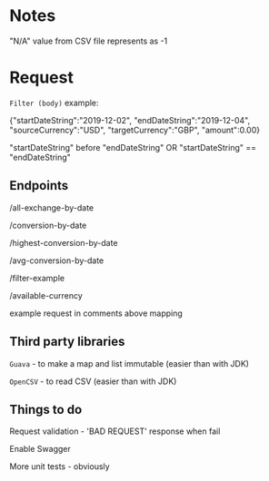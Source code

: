 # Notes
"N/A" value from CSV file represents as -1

# Request

`Filter (body)` example:

{"startDateString":"2019-12-02",
"endDateString":"2019-12-04",
"sourceCurrency":"USD",
"targetCurrency":"GBP",
"amount":0.00}

"startDateString" before "endDateString" OR "startDateString" == "endDateString"

## Endpoints
/all-exchange-by-date

/conversion-by-date

/highest-conversion-by-date

/avg-conversion-by-date

/filter-example

/available-currency


example request in comments above mapping

## Third party libraries

`Guava` - to make a map and list immutable (easier than with JDK) 

`OpenCSV` - to read CSV (easier than with JDK)

## Things to do
Request validation - 'BAD REQUEST' response when fail

Enable Swagger

More unit tests - obviously
